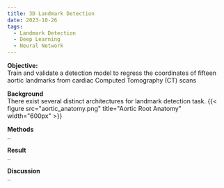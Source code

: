 ```yaml
---
title: 3D Landmark Detection
date: 2023-10-26
tags:
  - Landmark Detection
  - Deep Learning
  - Neural Network
---
```


**Objective:**\
Train and validate a detection model to regress the coordinates of fifteen aortic landmarks from cardiac Computed Tomography (CT) scans
<!--more-->

**Background**\
There exist several distinct architectures for landmark detection task.
{{< figure src="aortic_anatomy.png" title="Aortic Root Anatomy" width="600px" >}}

**Methods**\
..

**Result**\
..

**Discussion**\
..


